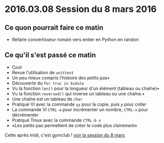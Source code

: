 # 2016.03.08 Session du 8 mars 2016

## Ce quon pourrait faire ce matin

* Refaire convertisseur romain vers entier en Python en randori

##  Ce qu'il s'est passé ce matin

* Cool
* Revue l'utilisation de `unittest`
* Un peu mieux compris l'histoire des petits pas•
* Découverte du `for truc in bidule`
* Vu la fonction `len()` pour la longueur d'un élément (tableau ou chaîne)•
* Vu la fonction `reversed()` qui inverse un tableau ou une chaîne.•
* Une chaîne est un tableau de `char`
* Pratiqué VI avec la commande `yy` pour la copie, puis `p` pour coller
* La commande VI `CTRL-a` pour incrémenter un nombre, `CTRL-x` pour décrémenter
* Pratiqué Tmux avec la commande `CTRL-b n`
* «Les petits pas permettent de créer le code plus clairement»


Cette après midi, c'est gymclub ! [voir la session du 8 mars](https://github.com/ut7/gymclub/wiki/8-mars-2016)

